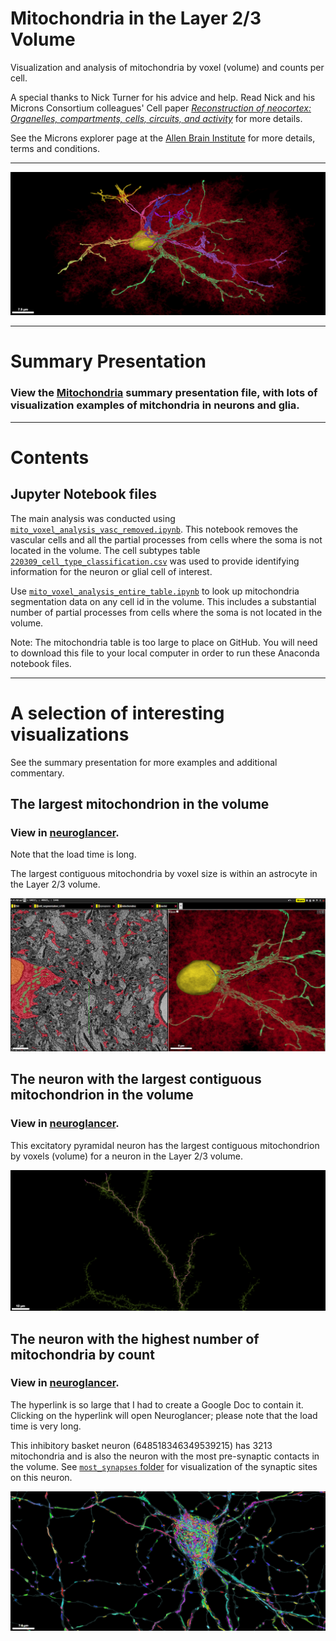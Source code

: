 # Mitochondria in the Layer 2/3 Volume
Visualization and analysis of mitochondria by voxel (volume) and counts per cell.

A special thanks to Nick Turner for his advice and help. Read Nick and his Microns Consortium colleagues' Cell paper [*Reconstruction of neocortex: Organelles, compartments, cells, circuits, and activity*](https://www.sciencedirect.com/science/article/abs/pii/S0092867422001349) for more details.  

See the Microns explorer page at the [Allen Brain Institute](https://www.microns-explorer.org/terms-and-conditions) for more details, terms and conditions.

***

![An astrocyte containing several large contiguous mitochondria in the layer 2/3 volume.](astrocyte_mitos.png "An astrocyte containing several large contiguous mitochondria in the layer 2/3 volume.")

***

# Summary Presentation

### View the [**Mitochondria**](https://github.com/shandran/layer23-volume/blob/main/mitochondria/mitochondria_layer23_volume.pdf) summary presentation file, with lots of visualization examples of mitchondria in neurons and glia.

***

# Contents

## Jupyter Notebook files

The main analysis was conducted using [`mito_voxel_analysis_vasc_removed.ipynb`](https://github.com/shandran/layer23-volume/blob/main/mitochondria/mito_voxel_analysis_vasc_removed.ipynb). This notebook removes the vascular cells and all the partial processes from cells where the soma is not located in the volume. The cell subtypes table [`220309_cell_type_classification.csv`](https://github.com/shandran/layer23-volume/blob/main/data/220309_cell_type_classification.csv) was used to provide identifying information for the neuron or glial cell of interest.

Use [`mito_voxel_analysis_entire_table.ipynb`](https://github.com/shandran/layer23-volume/blob/main/mitochondria/mito_voxel_analysis_entire_table.ipynb) to look up mitochondria segmentation data on any cell id in the volume. This includes a substantial number of partial processes from cells where the soma is not located in the volume.

Note: The mitochondria table is too large to place on GitHub. You will need to download this file to your local computer in order to run these Anaconda notebook files.

***

# A selection of interesting visualizations

See the summary presentation for more examples and additional commentary.

## The largest mitochondrion in the volume

### View in [**neuroglancer**](https://neuromancer-seung-import.appspot.com/#!%7B%22layers%22:%5B%7B%22source%22:%22precomputed://gs://microns_public_datasets/pinky100_v0/son_of_alignment_v15_rechunked%22%2C%22type%22:%22image%22%2C%22blend%22:%22default%22%2C%22shaderControls%22:%7B%7D%2C%22name%22:%22EM%22%7D%2C%7B%22source%22:%22precomputed://gs://microns_public_datasets/pinky100_v185/seg%22%2C%22type%22:%22segmentation%22%2C%22selectedAlpha%22:0.51%2C%22objectAlpha%22:0.04%2C%22segments%22:%5B%22648518346349527319%22%5D%2C%22skeletonRendering%22:%7B%22mode2d%22:%22lines_and_points%22%2C%22mode3d%22:%22lines%22%7D%2C%22name%22:%22cell_segmentation_v185%22%7D%2C%7B%22source%22:%22precomputed://https://tigerdata.princeton.edu/sseung-archive/pinky100-clefts/mip1_d2_1175k%22%2C%22type%22:%22segmentation%22%2C%22skeletonRendering%22:%7B%22mode2d%22:%22lines_and_points%22%2C%22mode3d%22:%22lines%22%7D%2C%22name%22:%22synapses%22%2C%22visible%22:false%7D%2C%7B%22source%22:%22precomputed://https://tigerdata.princeton.edu/sseung-archive/pinky100-mito/seg_191220%22%2C%22type%22:%22segmentation%22%2C%22segments%22:%5B%221006877%22%2C%221006951%22%2C%221072958%22%2C%221073078%22%2C%221073147%22%2C%221073464%22%2C%221073521%22%2C%221073623%22%2C%221074216%22%2C%221074233%22%2C%221074763%22%2C%221074956%22%2C%221075671%22%2C%221075680%22%2C%221076077%22%2C%221077051%22%2C%221077182%22%2C%221077278%22%2C%221077300%22%2C%221077394%22%2C%221077506%22%2C%221077607%22%2C%221077677%22%2C%221077732%22%2C%221077738%22%2C%221078278%22%2C%221078398%22%2C%221078416%22%2C%221078439%22%2C%221078535%22%2C%221078608%22%2C%221078697%22%2C%221079307%22%2C%221079683%22%2C%221079778%22%2C%221079961%22%2C%221080190%22%2C%221080311%22%2C%221080801%22%2C%221081129%22%2C%221081382%22%2C%221081808%22%2C%221081852%22%2C%221082444%22%2C%221082461%22%2C%221082518%22%2C%221082674%22%2C%221082707%22%2C%221082818%22%2C%221083260%22%2C%221083364%22%2C%221083380%22%2C%221083407%22%2C%221083414%22%2C%221083417%22%2C%221083461%22%2C%221083473%22%2C%221083481%22%2C%221083521%22%2C%221083568%22%2C%221083591%22%2C%221083602%22%2C%221083628%22%2C%221083650%22%2C%221083667%22%2C%221083671%22%2C%221083709%22%2C%221083716%22%2C%221083734%22%2C%221084631%22%2C%221085035%22%2C%221085107%22%2C%221085163%22%2C%221085372%22%2C%221085535%22%2C%221086473%22%2C%221086664%22%2C%221086732%22%2C%221086929%22%2C%221087109%22%2C%221087190%22%2C%221087299%22%2C%221087495%22%2C%221087523%22%2C%221087533%22%2C%221087568%22%2C%221087613%22%2C%221087639%22%2C%221087670%22%2C%221087694%22%2C%221087718%22%2C%221087760%22%2C%221087773%22%2C%221087776%22%2C%221087791%22%2C%221087812%22%2C%221087859%22%2C%221090465%22%2C%221090623%22%2C%221091085%22%2C%221091090%22%2C%221091778%22%2C%221091967%22%2C%221092484%22%2C%221106062%22%2C%221109813%22%2C%221110166%22%2C%221113881%22%2C%221114039%22%2C%221119570%22%2C%221184576%22%2C%221184795%22%2C%221184909%22%2C%221185007%22%2C%221185618%22%2C%221186078%22%2C%221187213%22%2C%221188229%22%2C%221188346%22%2C%221188507%22%2C%221189034%22%2C%221189040%22%2C%221189083%22%2C%221189104%22%2C%221189191%22%2C%221189265%22%2C%221189397%22%2C%221189492%22%2C%221189495%22%2C%221189587%22%2C%221189599%22%2C%221189690%22%2C%221189708%22%2C%221189916%22%2C%221190017%22%2C%221190031%22%2C%221190086%22%2C%221190093%22%2C%221190124%22%2C%221190129%22%2C%221190250%22%2C%221190380%22%2C%221190453%22%2C%221190699%22%2C%221190782%22%2C%221190800%22%2C%221191458%22%2C%221191815%22%2C%221192002%22%2C%221193097%22%2C%221193148%22%2C%221193214%22%2C%221193695%22%2C%221193703%22%2C%221193712%22%2C%221193715%22%2C%221193728%22%2C%221193772%22%2C%221193804%22%2C%221193807%22%2C%221193811%22%2C%221193856%22%2C%221193896%22%2C%221193923%22%2C%221193936%22%2C%221193974%22%2C%221193976%22%2C%221194040%22%2C%221194062%22%2C%221194237%22%2C%221194270%22%2C%221194337%22%2C%221194456%22%2C%221194458%22%2C%221194723%22%2C%221194735%22%2C%221194759%22%2C%221194918%22%2C%221194937%22%2C%221195120%22%2C%221195389%22%2C%221195431%22%2C%221195448%22%2C%221195470%22%2C%221195490%22%2C%221195500%22%2C%221196005%22%2C%221196009%22%2C%221196154%22%2C%221196280%22%2C%221196304%22%2C%221196502%22%2C%221197761%22%2C%221198162%22%2C%221198654%22%2C%221198717%22%2C%221198729%22%2C%221198794%22%2C%221199068%22%2C%221199584%22%2C%221199617%22%2C%221199826%22%2C%221202565%22%2C%221202667%22%2C%221202689%22%2C%221202758%22%2C%221202773%22%2C%221202794%22%2C%221202964%22%2C%221203167%22%2C%221203273%22%2C%221203299%22%2C%221203311%22%2C%221203337%22%2C%221203562%22%2C%221203667%22%2C%221203697%22%2C%221203810%22%2C%221204064%22%2C%221204267%22%2C%221205758%22%2C%221206740%22%2C%221207170%22%2C%221207394%22%2C%221207401%22%2C%221207512%22%2C%221207551%22%2C%221207591%22%2C%221207633%22%2C%221207885%22%2C%221208389%22%2C%221208837%22%2C%221209147%22%2C%221213420%22%2C%221295403%22%2C%221296180%22%2C%221297487%22%2C%221298355%22%2C%221298463%22%2C%221298567%22%2C%221300104%22%2C%221300119%22%2C%221300255%22%2C%221300303%22%2C%221300315%22%2C%221300342%22%2C%221300757%22%2C%221300790%22%2C%221300891%22%2C%221301203%22%2C%221301233%22%2C%221301290%22%2C%221301477%22%2C%221301531%22%2C%221301737%22%2C%221302007%22%2C%221302065%22%2C%221302158%22%2C%221302265%22%2C%221302771%22%2C%221303065%22%2C%221303136%22%2C%221303254%22%2C%221303577%22%2C%221303823%22%2C%221303971%22%2C%221304222%22%2C%221304226%22%2C%221304307%22%2C%221304771%22%2C%221304788%22%2C%221304826%22%2C%221304911%22%2C%221305083%22%2C%221305089%22%2C%221305423%22%2C%221305432%22%2C%221305485%22%2C%221305493%22%2C%221305496%22%2C%221305576%22%2C%221305707%22%2C%221305960%22%2C%221306099%22%2C%221306120%22%2C%221306162%22%2C%221306216%22%2C%221306281%22%2C%221306360%22%2C%221306408%22%2C%221306536%22%2C%221306628%22%2C%221306687%22%2C%221306855%22%2C%221306945%22%2C%221306981%22%2C%221307014%22%2C%221307019%22%2C%221307653%22%2C%221307744%22%2C%221308697%22%2C%221308821%22%2C%221309048%22%2C%221309136%22%2C%221309305%22%2C%221309440%22%2C%221309704%22%2C%221309739%22%2C%221310095%22%2C%221310172%22%2C%221310428%22%2C%221310459%22%2C%221310514%22%2C%221310589%22%2C%221311173%22%2C%221311869%22%2C%221312538%22%2C%221313542%22%2C%221313544%22%2C%221313855%22%2C%221314433%22%2C%221314505%22%2C%221314608%22%2C%221314717%22%2C%221314804%22%2C%221314834%22%2C%221314949%22%2C%221315133%22%2C%221315144%22%2C%221315543%22%2C%221315578%22%2C%221315661%22%2C%221315749%22%2C%221315835%22%2C%221316054%22%2C%221319100%22%2C%221319164%22%2C%221319959%22%2C%221320027%22%2C%221320088%22%2C%221320159%22%2C%221320249%22%2C%221320371%22%2C%221320448%22%2C%221320485%22%2C%221320599%22%2C%221320748%22%2C%221320832%22%2C%221321258%22%2C%221323697%22%2C%221324424%22%2C%221324490%22%2C%221324727%22%2C%221324803%22%2C%221324920%22%2C%221325046%22%2C%221325093%22%2C%221325286%22%2C%221325828%22%2C%221328759%22%2C%221329274%22%2C%221414755%22%2C%221415637%22%2C%221415676%22%2C%221415711%22%2C%221415758%22%2C%221416599%22%2C%221417339%22%2C%221417734%22%2C%221417848%22%2C%221418189%22%2C%221418236%22%2C%221418362%22%2C%221418432%22%2C%221418468%22%2C%221418476%22%2C%221418738%22%2C%221418841%22%2C%221419720%22%2C%221419743%22%2C%221419797%22%2C%221420056%22%2C%221420116%22%2C%221420723%22%2C%221420751%22%2C%221420896%22%2C%221421003%22%2C%221421106%22%2C%221421206%22%2C%221421312%22%2C%221422145%22%2C%221422151%22%2C%221422159%22%2C%221422236%22%2C%221422270%22%2C%221422321%22%2C%221422340%22%2C%221422416%22%2C%221422422%22%2C%221422478%22%2C%221422483%22%2C%221422563%22%2C%221422595%22%2C%221422761%22%2C%221422855%22%2C%221422864%22%2C%221422894%22%2C%221422968%22%2C%221423219%22%2C%221423266%22%2C%221423269%22%2C%221423294%22%2C%221423428%22%2C%221423465%22%2C%221423476%22%2C%221423674%22%2C%221423753%22%2C%221423763%22%2C%221423911%22%2C%221423978%22%2C%221424075%22%2C%221424154%22%2C%221424155%22%2C%221424174%22%2C%221424453%22%2C%221424486%22%2C%221424524%22%2C%221424589%22%2C%221424650%22%2C%221424984%22%2C%221425000%22%2C%221425361%22%2C%221425429%22%2C%221425450%22%2C%221425518%22%2C%221425599%22%2C%221425771%22%2C%221426678%22%2C%221426707%22%2C%221427008%22%2C%221427017%22%2C%221427136%22%2C%221427149%22%2C%221427179%22%2C%221427188%22%2C%221427220%22%2C%221427247%22%2C%221427248%22%2C%221427280%22%2C%221427309%22%2C%221427354%22%2C%221427359%22%2C%221427719%22%2C%221427755%22%2C%221427757%22%2C%221427820%22%2C%221427925%22%2C%221427934%22%2C%221428094%22%2C%221428143%22%2C%221428534%22%2C%221428568%22%2C%221428576%22%2C%221428590%22%2C%221429389%22%2C%221430674%22%2C%221430700%22%2C%221430753%22%2C%221430993%22%2C%221431039%22%2C%221431073%22%2C%221431118%22%2C%221431185%22%2C%221431186%22%2C%221431214%22%2C%221431270%22%2C%221431279%22%2C%221431299%22%2C%221431313%22%2C%221431344%22%2C%221431395%22%2C%221431524%22%2C%221431678%22%2C%221431769%22%2C%221432029%22%2C%221432084%22%2C%221432085%22%2C%221432241%22%2C%221432286%22%2C%221432310%22%2C%221432418%22%2C%221435015%22%2C%221435069%22%2C%221435148%22%2C%221435443%22%2C%221436190%22%2C%221436266%22%2C%221436315%22%2C%221436342%22%2C%221436385%22%2C%221436418%22%2C%221436426%22%2C%221436449%22%2C%221436455%22%2C%221436559%22%2C%221436561%22%2C%221436601%22%2C%221436614%22%2C%221436654%22%2C%221439342%22%2C%221439536%22%2C%221439977%22%2C%221440289%22%2C%221440814%22%2C%221443123%22%2C%221532613%22%2C%221532726%22%2C%221533361%22%2C%221533408%22%2C%221533707%22%2C%221534223%22%2C%221535187%22%2C%221535312%22%2C%221535623%22%2C%221535800%22%2C%221535890%22%2C%221535998%22%2C%221536296%22%2C%221537654%22%2C%221537848%22%2C%221538102%22%2C%221538170%22%2C%221538523%22%2C%221538547%22%2C%221538615%22%2C%221538683%22%2C%221541333%22%2C%221541868%22%2C%221542118%22%2C%221542137%22%2C%221542243%22%2C%221542409%22%2C%221542482%22%2C%221542503%22%2C%221542525%22%2C%221542675%22%2C%221542736%22%2C%221542816%22%2C%221542881%22%2C%221543200%22%2C%221543327%22%2C%221543540%22%2C%221543604%22%2C%221543682%22%2C%221543740%22%2C%221544222%22%2C%221544806%22%2C%221545114%22%2C%221546442%22%2C%221546485%22%2C%221546547%22%2C%221546586%22%2C%221546627%22%2C%221546699%22%2C%221546893%22%2C%221547001%22%2C%221547113%22%2C%221547252%22%2C%221547463%22%2C%221547617%22%2C%221547634%22%2C%221550553%22%2C%221550586%22%2C%221550628%22%2C%221550652%22%2C%221550718%22%2C%221550795%22%2C%221550808%22%2C%221550865%22%2C%221551039%22%2C%221551074%22%2C%221551097%22%2C%221551229%22%2C%221551235%22%2C%221551567%22%2C%221551631%22%2C%221551801%22%2C%221551887%22%2C%221551988%22%2C%221552059%22%2C%221552250%22%2C%221554676%22%2C%221555068%22%2C%221555550%22%2C%221555906%22%2C%221653544%22%2C%221653901%22%2C%221653911%22%2C%221654097%22%2C%221654178%22%2C%221654550%22%2C%221655164%22%2C%221658028%22%2C%221658075%22%2C%221658160%22%2C%221658185%22%2C%221658252%22%2C%221658377%22%2C%221658551%22%2C%221658563%22%2C%221658751%22%2C%221658777%22%2C%221659180%22%2C%221659318%22%2C%221659415%22%2C%221659418%22%2C%221659428%22%2C%221659507%22%2C%221659738%22%2C%221659830%22%2C%221660954%22%2C%221661414%22%2C%221661425%22%2C%221661481%22%2C%221661546%22%2C%221662292%22%2C%221662383%22%2C%221662534%22%2C%221662641%22%2C%221662659%22%2C%221662823%22%2C%221662913%22%2C%221663078%22%2C%221663092%22%2C%221663308%22%2C%221663318%22%2C%221663336%22%2C%221663529%22%2C%221663666%22%2C%221664011%22%2C%221664132%22%2C%221664208%22%2C%221664300%22%2C%221664351%22%2C%221665269%22%2C%221667029%22%2C%221667152%22%2C%221667490%22%2C%221668136%22%2C%221670248%22%2C%221776443%22%2C%221776503%22%2C%221781574%22%2C%221781779%22%2C%221782007%22%2C%221785755%22%2C%221785758%22%2C%221785981%22%2C%221786057%22%2C%221786092%22%2C%221786222%22%2C%221786523%22%2C%22688206%22%2C%22688238%22%2C%22688505%22%2C%22739489%22%2C%22744347%22%2C%22746580%22%2C%22747175%22%2C%22747345%22%2C%22747392%22%2C%22751127%22%2C%22751735%22%2C%22751759%22%2C%22751902%22%2C%22755907%22%2C%22755930%22%2C%22776922%22%2C%22781901%22%2C%22782044%22%2C%22782075%22%2C%22782353%22%2C%22786353%22%2C%22786364%22%2C%22843952%22%2C%22845983%22%2C%22847050%22%2C%22847278%22%2C%22847991%22%2C%22848156%22%2C%22848512%22%2C%22848693%22%2C%22848933%22%2C%22849018%22%2C%22849575%22%2C%22849659%22%2C%22849765%22%2C%22850031%22%2C%22850112%22%2C%22851916%22%2C%22851979%22%2C%22852177%22%2C%22852296%22%2C%22852528%22%2C%22852656%22%2C%22853680%22%2C%22854433%22%2C%22854634%22%2C%22854721%22%2C%22854834%22%2C%22854921%22%2C%22855057%22%2C%22855172%22%2C%22855487%22%2C%22856142%22%2C%22857091%22%2C%22857646%22%2C%22858018%22%2C%22858759%22%2C%22859032%22%2C%22859446%22%2C%22859792%22%2C%22860211%22%2C%22860322%22%2C%22860397%22%2C%22860462%22%2C%22860510%22%2C%22860602%22%2C%22862219%22%2C%22862234%22%2C%22862778%22%2C%22863346%22%2C%22863814%22%2C%22864141%22%2C%22864482%22%2C%22866030%22%2C%22866141%22%2C%22866350%22%2C%22866697%22%2C%22867693%22%2C%22867796%22%2C%22871481%22%2C%22871585%22%2C%22871711%22%2C%22872023%22%2C%22872091%22%2C%22876712%22%2C%22885594%22%2C%22885880%22%2C%22957144%22%2C%22960833%22%2C%22960925%22%2C%22961262%22%2C%22961589%22%2C%22961924%22%2C%22961982%22%2C%22961986%22%2C%22962105%22%2C%22963261%22%2C%22963311%22%2C%22963445%22%2C%22963465%22%2C%22963489%22%2C%22963529%22%2C%22963534%22%2C%22963566%22%2C%22963571%22%2C%22963587%22%2C%22963606%22%2C%22963614%22%2C%22963622%22%2C%22963627%22%2C%22963679%22%2C%22963717%22%2C%22963728%22%2C%22963962%22%2C%22963993%22%2C%22964170%22%2C%22964236%22%2C%22964318%22%2C%22964336%22%2C%22964835%22%2C%22965840%22%2C%22965940%22%2C%22966116%22%2C%22966153%22%2C%22966479%22%2C%22966636%22%2C%22966928%22%2C%22966950%22%2C%22966951%22%2C%22966962%22%2C%22967020%22%2C%22967070%22%2C%22967121%22%2C%22967128%22%2C%22967379%22%2C%22967384%22%2C%22967688%22%2C%22968143%22%2C%22968223%22%2C%22968231%22%2C%22968474%22%2C%22968475%22%2C%22968606%22%2C%22968772%22%2C%22968794%22%2C%22968817%22%2C%22968852%22%2C%22968860%22%2C%22968866%22%2C%22968900%22%2C%22968981%22%2C%22969703%22%2C%22970820%22%2C%22971004%22%2C%22971035%22%2C%22971069%22%2C%22971119%22%2C%22971186%22%2C%22971462%22%2C%22971867%22%2C%22971885%22%2C%22971986%22%2C%22972074%22%2C%22972102%22%2C%22972115%22%2C%22972153%22%2C%22972277%22%2C%22972387%22%2C%22972734%22%2C%22973044%22%2C%22974233%22%2C%22975259%22%2C%22975319%22%2C%22975628%22%2C%22975726%22%2C%22975805%22%2C%22976602%22%2C%22976682%22%2C%22976981%22%2C%22977761%22%2C%22980282%22%2C%22980308%22%2C%22980311%22%2C%22980430%22%2C%22980814%22%2C%22980899%22%2C%22981223%22%2C%22981389%22%2C%22981627%22%2C%22981847%22%2C%22982071%22%2C%22982112%22%2C%22982199%22%2C%22984986%22%2C%22985366%22%2C%22985445%22%2C%22985701%22%2C%22985925%22%2C%22985928%22%2C%22986091%22%2C%22986361%22%2C%22989987%22%2C%22990342%22%2C%22990789%22%2C%22991111%22%2C%22994728%22%5D%2C%22skeletonRendering%22:%7B%22mode2d%22:%22lines_and_points%22%2C%22mode3d%22:%22lines%22%7D%2C%22name%22:%22mitochondria%22%7D%2C%7B%22source%22:%22precomputed://https://tigerdata.princeton.edu/sseung-archive/pinky100-nuclei/seg%22%2C%22type%22:%22segmentation%22%2C%22selectedAlpha%22:0.33%2C%22objectAlpha%22:0.44%2C%22segments%22:%5B%224308%22%5D%2C%22skeletonRendering%22:%7B%22mode2d%22:%22lines_and_points%22%2C%22mode3d%22:%22lines%22%7D%2C%22name%22:%22nuclei%22%7D%5D%2C%22navigation%22:%7B%22pose%22:%7B%22position%22:%7B%22voxelSize%22:%5B4%2C4%2C40%5D%2C%22voxelCoordinates%22:%5B63517.98046875%2C42337.02734375%2C1254.7318115234375%5D%7D%7D%2C%22zoomFactor%22:23.937916567475757%7D%2C%22perspectiveOrientation%22:%5B0%2C-0.7071067690849304%2C0%2C0.7071067690849304%5D%2C%22perspectiveZoom%22:722.3512001466489%2C%22showSlices%22:false%2C%22selectedLayer%22:%7B%22layer%22:%22mitochondria%22%2C%22visible%22:true%7D%2C%22layout%22:%7B%22type%22:%223d%22%2C%22orthographicProjection%22:true%7D%7D). 

Note that the load time is long.  

The largest contiguous mitochondria by voxel size is within an astrocyte in the Layer 2/3 volume.

![The largest contiguous mitochondrion in the Layer 2/3 volume.](astrocyte_em.png "The largest contiguous mitochondrion in the Layer 2/3 volume.")

## The neuron with the largest contiguous mitochondrion in the volume

### View in [**neuroglancer**](https://neuromancer-seung-import.appspot.com/#!%7B%22layers%22:%5B%7B%22source%22:%22precomputed://gs://microns_public_datasets/pinky100_v0/son_of_alignment_v15_rechunked%22%2C%22type%22:%22image%22%2C%22blend%22:%22default%22%2C%22shaderControls%22:%7B%7D%2C%22name%22:%22EM%22%7D%2C%7B%22source%22:%22precomputed://gs://microns_public_datasets/pinky100_v185/seg%22%2C%22type%22:%22segmentation%22%2C%22selectedAlpha%22:0.51%2C%22objectAlpha%22:0.1%2C%22segments%22:%5B%22648518346349537741%22%5D%2C%22skeletonRendering%22:%7B%22mode2d%22:%22lines_and_points%22%2C%22mode3d%22:%22lines%22%7D%2C%22shatterSegmentEquivalences%22:true%2C%22name%22:%22cell_segmentation_v185%22%7D%2C%7B%22source%22:%22precomputed://https://tigerdata.princeton.edu/sseung-archive/pinky100-clefts/mip1_d2_1175k%22%2C%22type%22:%22segmentation%22%2C%22skeletonRendering%22:%7B%22mode2d%22:%22lines_and_points%22%2C%22mode3d%22:%22lines%22%7D%2C%22shatterSegmentEquivalences%22:true%2C%22name%22:%22synapses%22%7D%2C%7B%22source%22:%22precomputed://https://tigerdata.princeton.edu/sseung-archive/pinky100-mito/seg_191220%22%2C%22type%22:%22segmentation%22%2C%22segmentColors%22:%7B%222130887%22:%22#ff7ac1%22%2C%2215339984%22:%22#ff70cb%22%7D%2C%22segments%22:%5B%222130887%22%5D%2C%22skeletonRendering%22:%7B%22mode2d%22:%22lines_and_points%22%2C%22mode3d%22:%22lines%22%7D%2C%22shatterSegmentEquivalences%22:true%2C%22name%22:%22mitochondria%22%7D%2C%7B%22source%22:%22precomputed://https://tigerdata.princeton.edu/sseung-archive/pinky100-nuclei/seg%22%2C%22type%22:%22segmentation%22%2C%22skeletonRendering%22:%7B%22mode2d%22:%22lines_and_points%22%2C%22mode3d%22:%22lines%22%7D%2C%22shatterSegmentEquivalences%22:true%2C%22name%22:%22nuclei%22%7D%5D%2C%22navigation%22:%7B%22pose%22:%7B%22position%22:%7B%22voxelSize%22:%5B4%2C4%2C40%5D%2C%22voxelCoordinates%22:%5B86814.453125%2C49071.70703125%2C1580.8717041015625%5D%7D%7D%2C%22zoomFactor%22:383.0066650796121%7D%2C%22showAxisLines%22:false%2C%22showScaleBar%22:false%2C%22showDefaultAnnotations%22:false%2C%22perspectiveOrientation%22:%5B-0.01075825933367014%2C-0.46638745069503784%2C0.11617939919233322%2C0.8768519759178162%5D%2C%22perspectiveZoom%22:993.4596316365761%2C%22selectedLayer%22:%7B%22layer%22:%22mitochondria%22%7D%2C%22layout%22:%7B%22type%22:%223d%22%2C%22orthographicProjection%22:true%7D%7D).

This excitatory pyramidal neuron has the largest contiguous mitochondrion by voxels (volume) for a neuron in the Layer 2/3 volume.  

![The largest contiguous mitochondrion with a neuron in the layer 2/3 volume.](pyr_neuron_largest_mito.png "The largest contiguous mitochondrion with a neuron in the layer 2/3 volume.")

## The neuron with the highest number of mitochondria by count

### View in [**neuroglancer**](https://docs.google.com/document/d/133_EKYGLfdr3YN5eiZA6mDrlXz2uFvgNwqV_-QTA-Wg/edit?usp=sharing). 

The hyperlink is so large that I had to create a Google Doc to contain it. Clicking on the hyperlink will open Neuroglancer; please note that the load time is very long.  

This inhibitory basket neuron (648518346349539215) has 3213 mitochondria and is also the neuron with the most pre-synaptic contacts in the volume. See [`most_synapses` folder](https://github.com/shandran/layer23-volume/commit/35997e379f7317b9183c58d8e9411344da5f7878) for visualization of the synaptic sites on this neuron.  

![Inhibitory basket neuron with the highest number of mitochondria in the layer 2/3 volume.](basket_highest_count.png "Inhibitory basket neuron with the highest number of mitochondria in the layer 2/3 volume.")

